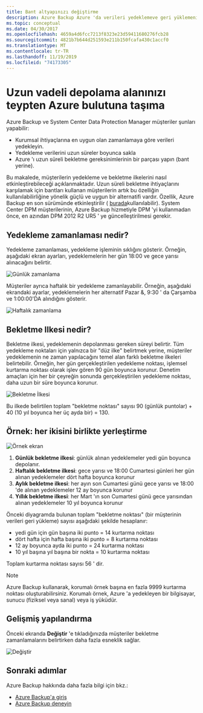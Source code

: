 ```yaml
---
title: Bant altyapınızı değiştirme
description: Azure Backup Azure 'da verileri yedeklemeve geri yüklemenize olanak tanıyan bant benzeri semantiğini nasıl sağladığını öğrenin
ms.topic: conceptual
ms.date: 04/30/2017
ms.openlocfilehash: 4659a4d6fcc7213f8323e23d59411680276fcb28
ms.sourcegitcommit: 4821b7b644d251593e211b150fcafa430c1accf0
ms.translationtype: MT
ms.contentlocale: tr-TR
ms.lasthandoff: 11/19/2019
ms.locfileid: "74173305"
---
```

# <a name="move-your-long-term-storage-from-tape-to-the-azure-cloud"></a>Uzun vadeli depolama alanınızı teypten Azure bulutuna taşıma

Azure Backup ve System Center Data Protection Manager müşteriler şunları yapabilir:

* Kurumsal ihtiyaçlarına en uygun olan zamanlamaya göre verileri yedekleyin.
* Yedekleme verilerini uzun süreler boyunca sakla
* Azure 'ı uzun süreli bekletme gereksinimlerinin bir parçası yapın (bant yerine).

Bu makalede, müşterilerin yedekleme ve bekletme ilkelerini nasıl etkinleştirebileceği açıklanmaktadır. Uzun süreli bekletme ihtiyaçlarını karşılamak için bantları kullanan müşterilerin artık bu özelliğin kullanılabilirliğine yönelik güçlü ve uygun bir alternatifi vardır. Özellik, Azure Backup en son sürümünde etkinleştirilir ( [burada](https://aka.ms/azurebackup_agent)kullanılabilir). System Center DPM müşterilerinin, Azure Backup hizmetiyle DPM 'yi kullanmadan önce, en azından DPM 2012 R2 UR5 ' ye güncelleştirilmesi gerekir.

## <a name="what-is-the-backup-schedule"></a>Yedekleme zamanlaması nedir?

Yedekleme zamanlaması, yedekleme işleminin sıklığını gösterir. Örneğin, aşağıdaki ekran ayarları, yedeklemelerin her gün 18:00 ve gece yarısı alınacağını belirtir.

![Günlük zamanlama](./media/backup-azure-backup-cloud-as-tape/dailybackupschedule.png)

Müşteriler ayrıca haftalık bir yedekleme zamanlayabilir. Örneğin, aşağıdaki ekrandaki ayarlar, yedeklemelerin her alternatif Pazar &, 9:30 ' da Çarşamba ve 1:00:00'DA alındığını gösterir.

![Haftalık zamanlama](./media/backup-azure-backup-cloud-as-tape/weeklybackupschedule.png)

## <a name="what-is-the-retention-policy"></a>Bekletme Ilkesi nedir?

Bekletme ilkesi, yedeklemenin depolanması gereken süreyi belirtir. Tüm yedekleme noktaları için yalnızca bir "düz ilke" belirtmek yerine, müşteriler yedeklemenin ne zaman yapılacağını temel alan farklı bekletme ilkeleri belirtebilir. Örneğin, her gün gerçekleştirilen yedekleme noktası, işlemsel kurtarma noktası olarak işlev gören 90 gün boyunca korunur. Denetim amaçları için her bir çeyreğin sonunda gerçekleştirilen yedekleme noktası, daha uzun bir süre boyunca korunur.

![Bekletme İlkesi](./media/backup-azure-backup-cloud-as-tape/retentionpolicy.png)

Bu ilkede belirtilen toplam "bekletme noktası" sayısı 90 (günlük puntolar) + 40 (10 yıl boyunca her üç ayda bir) = 130.

## <a name="example--putting-both-together"></a>Örnek: her ikisini birlikte yerleştirme

![Örnek ekran](./media/backup-azure-backup-cloud-as-tape/samplescreen.png)

1. **Günlük bekletme ilkesi**: günlük alınan yedeklemeler yedi gün boyunca depolanır.
2. **Haftalık bekletme ilkesi**: gece yarısı ve 18:00 Cumartesi günleri her gün alınan yedeklemeler dört hafta boyunca korunur
3. **Aylık bekletme ilkesi**: her ayın son Cumartesi günü gece yarısı ve 18:00 'de alınan yedeklemeler 12 ay boyunca korunur
4. **Yıllık bekletme ilkesi**: her Mart 'ın son Cumartesi günü gece yarısından alınan yedeklemeler 10 yıl boyunca korunur

Önceki diyagramda bulunan toplam "bekletme noktası" (bir müşterinin verileri geri yükleme) sayısı aşağıdaki şekilde hesaplanır:

* yedi gün için gün başına iki punto = 14 kurtarma noktası
* dört hafta için hafta başına iki punto = 8 kurtarma noktası
* 12 ay boyunca ayda iki punto = 24 kurtarma noktası
* 10 yıl başına yıl başına bir nokta = 10 kurtarma noktası

Toplam kurtarma noktası sayısı 56 ' dir.

> [!NOTE]
> Azure Backup kullanarak, korumalı örnek başına en fazla 9999 kurtarma noktası oluşturabilirsiniz. Korumalı örnek, Azure 'a yedekleyen bir bilgisayar, sunucu (fiziksel veya sanal) veya iş yüküdür.
>

## <a name="advanced-configuration"></a>Gelişmiş yapılandırma

Önceki ekranda **Değiştir** 'e tıkladığınızda müşteriler bekletme zamanlamalarını belirtirken daha fazla esneklik sağlar.

![Değiştir](./media/backup-azure-backup-cloud-as-tape/modify.png)

## <a name="next-steps"></a>Sonraki adımlar

Azure Backup hakkında daha fazla bilgi için bkz.:

* [Azure Backup'a giriş](backup-introduction-to-azure-backup.md)
* [Azure Backup deneyin](backup-try-azure-backup-in-10-mins.md)
